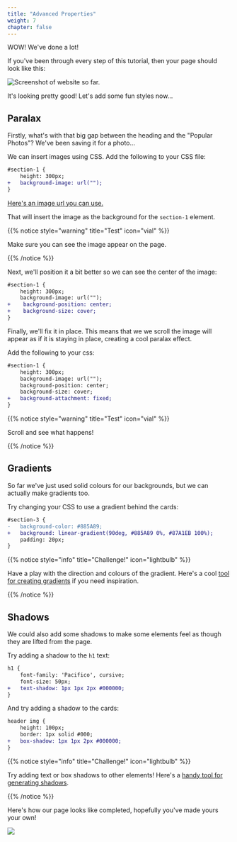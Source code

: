 ```yaml
---
title: "Advanced Properties"
weight: 7
chapter: false
---
```


WOW! We've done a lot!

If you've been through every step of this tutorial, then your page should look like this:

![Screenshot of website so far.](../../images/animals_borders.jpeg)

It's looking pretty good!
Let's add some fun styles now...


## Paralax

Firstly, what's with that big gap between the heading and the "Popular Photos"?
We've been saving it for a photo...

We can insert images using CSS.
Add the following to your CSS file:

```diff
#section-1 {
	height: 300px;
+	background-image: url("");
}
```

[Here\'s an image url you can use.](https://images.unsplash.com/photo-1518709594023-6eab9bab7b23?ixlib=rb-1.2.1&ixid=MnwxMjA3fDB8MHxwaG90by1wYWdlfHx8fGVufDB8fHx8&auto=format&fit=crop&w=1025&q=80)

That will insert the image as the background for the `section-1` element.

{{% notice style="warning" title="Test" icon="vial" %}}

Make sure you can see the image appear on the page.

{{% /notice %}}

Next, we'll position it a bit better so we can see the center of the image:

```diff
#section-1 {
	height: 300px;
	background-image: url("");
+    background-position: center;
+    background-size: cover;
}
```

Finally, we'll fix it in place.
This means that we we scroll the image will appear as if it is staying in place, creating a cool paralax effect.

Add the following to your css:

```diff
#section-1 {
	height: 300px;
	background-image: url("");
    background-position: center;
    background-size: cover;
+	background-attachment: fixed;
}
```

{{% notice style="warning" title="Test" icon="vial" %}}

Scroll and see what happens!

{{% /notice %}}


## Gradients

So far we've just used solid colours for our backgrounds, but we can actually make gradients too.

Try changing your CSS to use a gradient behind the cards:

```diff
#section-3 {
- 	background-color: #885A89;
+	background: linear-gradient(90deg, #885A89 0%, #87A1EB 100%);
	padding: 20px;
}
```

{{% notice style="info" title="Challenge!" icon="lightbulb" %}}

Have a play with the direction and colours of the gradient.
Here's a cool [tool for creating gradients](https://cssgradient.io/) if you need inspiration.

{{% /notice %}}

## Shadows

We could also add some shadows to make some elements feel as though they are lifted from the page.

Try adding a shadow to the `h1` text:

```diff
h1 {
	font-family: 'Pacifico', cursive;
	font-size: 50px;
+	text-shadow: 1px 1px 2px #000000;
}
```

And try adding a shadow to the cards:

```diff
header img {
	height: 100px;
	border: 1px solid #000;
+	box-shadow: 1px 1px 2px #000000;
}
```

{{% notice style="info" title="Challenge!" icon="lightbulb" %}}

Try adding text or box shadows to other elements!
Here's a [handy tool for generating shadows](https://webcode.tools/generators/css/box-shadow).

{{% /notice %}}

Here's how our page looks like completed, hopefully you've made yours your own!

![](../../images/animals_complete.jpeg)
